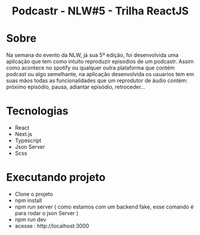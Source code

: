 <div align="center">
    <h1> Podcastr - NLW#5 - Trilha ReactJS</h1>
</div>

# Sobre
Na semana do evento da NLW, já sua 5º edição, foi desenvolvida uma aplicação que tem como intuito reproduzir episodios de um podcastr. Assim como acontece no spotify ou qualquer outra plataforma que contém podcast ou algo semelhante, na aplicação desenvolvida os usuarios tem em suas mãos todas as funcionalidades que um reprodutor de áudio contém: próximo episódio, pausa, adiantar episódio, retroceder...

# Tecnologias

- React
- Next.js
- Typescript
- Json Server
- Scss

# Executando projeto

- Clone o projeto
- npm install
- npm run server ( como estamos com um backend fake, esse comando é para rodar o json Server )
- npm run dev
- acesse : http://localhost:3000
